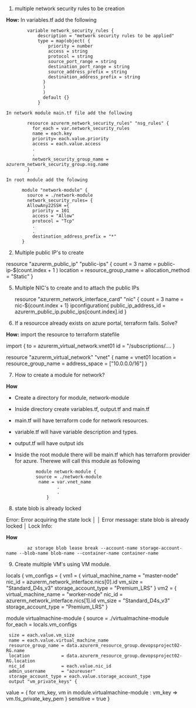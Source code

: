 1. multiple network security rules to be creation

__How:__ In variables.tf add the following

            variable network_security_rules {
                description = "metwork security rules to be applied"
                type = map(object( {
                    priority = number
                    access = string
                    protocol = string
                    source_port_range = string
                    destination_port_range = string
                    source_address_prefix = string
                    destination_address_prefix = string
                  }
                  )
                  )
                  default {}
                }

    In network module main.tf file add the following

            resource azurerm_network_security_rules" "nsg_rules" {
              for_each = var.network_security_rules
              name = each.key
              priority= each.value.priority
              access = each.value.access
              .
              .
              network_security_group_name = azurerm_network_security_group.nsg.name
            }

    In root module add the folowing

          module "network-module" {
            source = ./network-module
            network_security_rules= {
            AllowAny22SSH ={
              priority = 101
              access = "Allow"
              protocol = "Tcp"
              .
              .
              destination_address_prefix = "*"
          }
2. Multiple public IP's to create

  resource "azurerm_public_ip" "public-ips" {
    count = 3
    name = public-ip-$(count.index + 1 )
    location =
    resource_group_name = 
    allocation_method = "Static"
  }
  
5. Multiple NIC's to create and to attach the public IPs

    resource "azurerm_network_interface_card" "nic" {
      count = 3
      name = nic-${count.index + 1}
      ipconfiguration{
        public_ip_address_id = azurerm_public_ip.public_ips[count.index].id
   }

6. If a resourcce already exists on azure portal, terraform fails. Solve?

__How:__ import the resource to terraform statefile

import {
  to = azurerm_virtual_network.vnet01
  id = "/subscriptions/....
}

resource "azurerm_virtual_network" "vnet" {
  name = vnet01
  location =
  resource_group_name =
  address_space = ["10.0.0.0/16"]
}

7. How to create a module for network?

__How__ 

- Create a directory for module, network-module
- Inside directory create variables.tf, output.tf and main.tf
- main.tf will have terraform code for network resources.
- variable.tf will have variable description and types.
- output.tf will have output ids
- Inside the root module there will be main.tf which has terraform provider for azure. Therewe will call this module as following

              module network-module {
              source = ./network-module
               name = var.vnet_name
                      .
                      .
                  }

8. state blob is already locked

Error: Error acquiring the state lock
│
│ Error message: state blob is already locked
│ Lock Info:

__How__ 

            az storage blob lease break --account-name storage-account-name --blob-name blob-name --container-name container-name

9. Create multiple VM's using VM module.

locals {
vm_configs = {
vm1 = {
            virtual_machine_name = "master-node"
            nic_id  = azurerm_network_interface.nics[0].id
            vm_size = "Standard_D4s_v3"
            storage_account_type = "Premium_LRS"
       }
vm2 = {
            virtual_machine_name = "worker-node"
            nic_id  = azurerm_network_interface.nics[1].id
            vm_size = "Standard_D4s_v3"
            storage_account_type = "Premium_LRS"
      }

module virtualmachine-module {
     source = ./virtualmachine-module
     for_each = locals.vm_configs
     
     size = each.value.vm_size
     name = each.value.virtual_machine_name
     resource_group_name = data.azurerm_resource_group.devopsproject02-RG.name
     location            = data.azurerm_resource_group.devopsproject02-RG.location
     nic_id              = each.value.nic_id
     admin_username      = "azureuser"
     storage_account_type = each.value.storage_account_type
     output "vm_private_keys" {
  value = {
    for vm_key, vm in module.virtualmachine-module : vm_key => vm.tls_private_key_pem
  }
  sensitive = true
  }
